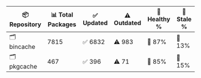 | 📦 Repository | 📊 Total Packages | ✅ Updated | ⚠️ Outdated | 💚 Healthy % | 🔴 Stale % |
|---------------|-------------------|------------|-------------|-------------|------------|
| 🗂️ bincache | 7815 | ✅ 6832 | ⚠️ 983 | 💚 87% | 🔴 13% |
| 🗂️ pkgcache | 467 | ✅ 396 | ⚠️ 71 | 💚 85% | 🔴 15% |
